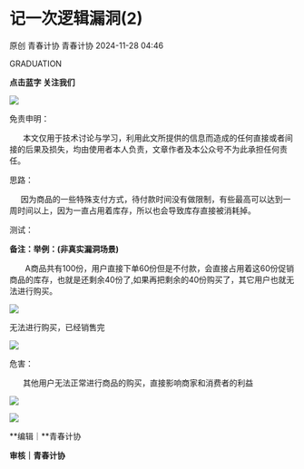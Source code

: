#  记一次逻辑漏洞(2)   
原创 青春计协  青春计协   2024-11-28 04:46  
  
GRADUATION  
  
**点击蓝字 关注我们**  
  
![](https://mmbiz.qpic.cn/sz_mmbiz_png/P0DiaOtaPBdo2rRnmjYibNhj3zCFQVP4GlJvmPp5WW5ZnLC1qVM5HELxoVVwuU7w5dX54ic3UJUAoZCoInrpFcRIw/640?wx_fmt=png&from=appmsg "")  
  
  
免责申明：  
  
  
  
      本文仅用于技术讨论与学习，利用此文所提供的信息而造成的任何直接或者间接的后果及损失，均由使用者本人负责，文章作者及本公众号不为此承担任何责任。  
  
  
  
  
  
  
思路：  
  
  
  
     因为商品的一些特殊支付方式，待付款时间没有做限制，有些最高可以达到一周时间以上，因为一直占用着库存，所以也会导致库存直接被消耗掉。   
  
  
  
  
  
  
测试：  
  
  
  
**备注：举例：(非真实漏洞场景)**  
  
       A商品共有100份，用户直接下单60份但是不付款，会直接占用着这60份促销商品的库存，也就是还剩余40份了,如果再把剩余的40份购买了，其它用户也就无法进行购买。  
  
![](https://mmbiz.qpic.cn/sz_mmbiz_png/P0DiaOtaPBdo2rRnmjYibNhj3zCFQVP4GlDDAvnVtDahOibWZ2UsvOa3dLWPd3VyatTicL4gIQhibjlmsucfia33ISBA/640?wx_fmt=png&from=appmsg "")  
  
无法进行购买，已经销售完  
  
![](https://mmbiz.qpic.cn/sz_mmbiz_png/P0DiaOtaPBdo2rRnmjYibNhj3zCFQVP4GlnjUaNReNcsuZPSAWOWXe8XibK7cj39GYFbzNId8TJJyia310br4ehtYg/640?wx_fmt=png&from=appmsg "")  
  
  
  
  
  
  
危害：  
  
  
  
      其他用户无法正常进行商品的购买，直接影响商家和消费者的利益  
  
  
  
  
  
  
![](https://mmbiz.qpic.cn/sz_mmbiz_jpg/P0DiaOtaPBdo2rRnmjYibNhj3zCFQVP4GlTsWiaqYzrhdQ5azic7q6jibyoVqIWUPIYRyx8oY3TLjiae56AOAtsD3tyg/640?wx_fmt=jpeg&from=appmsg "")  
  
![](https://mmbiz.qpic.cn/sz_mmbiz_jpg/P0DiaOtaPBdo2rRnmjYibNhj3zCFQVP4Gl5rdibh2rGBvKibaKaM3SrfTOfKuuDPdhfic6sEh5miaMx967QYJtJxDQrQ/640?wx_fmt=jpeg&from=appmsg "")  
  
**编辑｜**青春计协  
  
**审核｜青春计协**  
  
  
